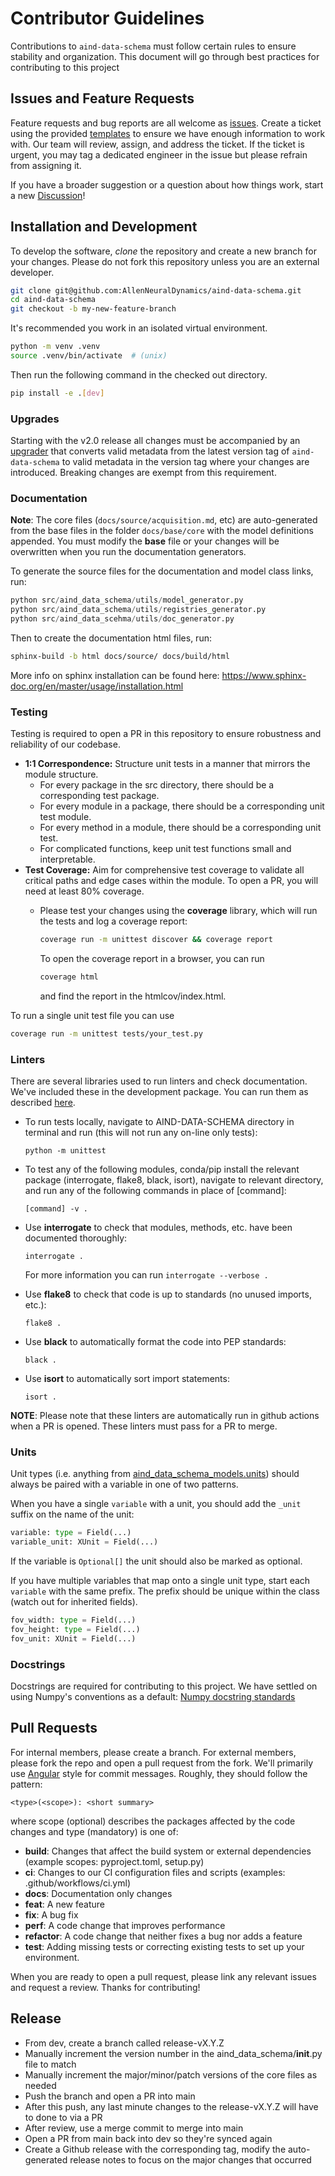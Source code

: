 # Contributor Guidelines

Contributions to `aind-data-schema` must follow certain rules to ensure stability and organization. This document will go through best practices for contributing to this project

## Issues and Feature Requests

Feature requests and bug reports are all welcome as [issues](https://github.com/AllenNeuralDynamics/aind-data-schema/issues). Create a ticket using the provided [templates](https://github.com/AllenNeuralDynamics/aind-metadata-mapper/issues/new/choose) to ensure we have enough information to work with.
Our team will review, assign, and address the ticket. If the ticket is urgent, you may tag a dedicated engineer in the issue but please refrain from assigning it.

If you have a broader suggestion or a question about how things work, start a new [Discussion](https://github.com/AllenNeuralDynamics/aind-data-schema/discussions)!

## Installation and Development

To develop the software, *clone* the repository and create a new branch for your changes.
Please do not fork this repository unless you are an external developer.

```bash
git clone git@github.com:AllenNeuralDynamics/aind-data-schema.git
cd aind-data-schema
git checkout -b my-new-feature-branch
```

It's recommended you work in an isolated virtual environment.

```bash
python -m venv .venv
source .venv/bin/activate  # (unix)
```

Then run the following command in the checked out directory.

```bash
pip install -e .[dev]
```

### Upgrades

Starting with the v2.0 release all changes must be accompanied by an [upgrader](https://github.com/AllenNeuralDynamics/aind-metadata-upgrader/) that converts valid metadata from the latest version tag of `aind-data-schema` to valid metadata in the version tag where your changes are introduced. Breaking changes are exempt from this requirement.

### Documentation

**Note**: The core files (`docs/source/acquisition.md`, etc) are auto-generated from the base files in the folder `docs/base/core` with the model definitions appended. You must modify the **base** file or your changes will be overwritten when you run the documentation generators.

To generate the source files for the documentation and model class links, run:

```python
python src/aind_data_schema/utils/model_generator.py
python src/aind_data_schema/utils/registries_generator.py
python src/aind_data_scehma/utils/doc_generator.py
```

Then to create the documentation html files, run:

```bash
sphinx-build -b html docs/source/ docs/build/html
```

More info on sphinx installation can be found here: https://www.sphinx-doc.org/en/master/usage/installation.html

### Testing

Testing is required to open a PR in this repository to ensure robustness and reliability of our codebase.
- **1:1 Correspondence:** Structure unit tests in a manner that mirrors the module structure. 
  - For every package in the src directory, there should be a corresponding test package.
  - For every module in a package, there should be a corresponding unit test module.
  - For every method in a module, there should be a corresponding unit test.
  - For complicated functions, keep unit test functions small and interpretable.
- **Test Coverage:** Aim for comprehensive test coverage to validate all critical paths and edge cases within the module. To open a PR, you will need at least 80% coverage. 
  - Please test your changes using the **coverage** library, which will run the tests and log a coverage report:

    ```bash
    coverage run -m unittest discover && coverage report
    ```

    To open the coverage report in a browser, you can run

    ```bash
    coverage html
    ```
    and find the report in the htmlcov/index.html.

To run a single unit test file you can use

```bash
coverage run -m unittest tests/your_test.py
```

### Linters

There are several libraries used to run linters and check documentation. We've included these in the development package. You can run them as described [here](https://github.com/AllenNeuralDynamics/aind-metadata-mapper/blob/main/README.md#linters-and-testing).

- To run tests locally, navigate to AIND-DATA-SCHEMA directory in terminal and run (this will not run any on-line only tests):

  ```
  python -m unittest
  ```
- To test any of the following modules, conda/pip install the relevant package (interrogate, flake8, black, isort), navigate to relevant directory, and run any of the following commands in place of [command]:

  ```
  [command] -v . 
  ```

- Use **interrogate** to check that modules, methods, etc. have been documented thoroughly:

  ```
  interrogate .
  ```
  For more information you can run
  ```interrogate --verbose .```

- Use **flake8** to check that code is up to standards (no unused imports, etc.):

  ```
  flake8 .
  ```

- Use **black** to automatically format the code into PEP standards:

  ```
  black .
  ```

- Use **isort** to automatically sort import statements:
  
  ```
  isort .
  ```
**NOTE**: Please note that these linters are automatically run in github actions when a PR is opened. These linters must pass for a PR to merge. 

### Units
Unit types (i.e. anything from [aind_data_schema_models.units](https://github.com/AllenNeuralDynamics/aind-data-schema-models/blob/main/src/aind_data_schema_models/units.py)) should always be paired with a variable in one of two patterns.

When you have a single `variable` with a unit, you should add the `_unit` suffix on the name of the unit:

```python
variable: type = Field(...)
variable_unit: XUnit = Field(...)
```

If the variable is `Optional[]` the unit should also be marked as optional.

If you have multiple variables that map onto a single unit type, start each `variable` with the same prefix. The prefix should be unique within the class (watch out for inherited fields). 

```python
fov_width: type = Field(...)
fov_height: type = Field(...)
fov_unit: XUnit = Field(...)
```

### Docstrings

Docstrings are required for contributing to this project. We have settled on using Numpy's conventions as a default: [Numpy docstring standards](https://numpydoc.readthedocs.io/en/latest/format.html)

## Pull Requests

For internal members, please create a branch. For external members, please fork the repo and open a pull request from the fork. We'll primarily use [Angular](https://github.com/angular/angular/blob/main/CONTRIBUTING.md#commit) style for commit messages. Roughly, they should follow the pattern:
```
<type>(<scope>): <short summary>
```

where scope (optional) describes the packages affected by the code changes and type (mandatory) is one of:

- **build**: Changes that affect the build system or external dependencies (example scopes: pyproject.toml, setup.py)
- **ci**: Changes to our CI configuration files and scripts (examples: .github/workflows/ci.yml)
- **docs**: Documentation only changes
- **feat**: A new feature
- **fix**: A bug fix
- **perf**: A code change that improves performance
- **refactor**: A code change that neither fixes a bug nor adds a feature
- **test**: Adding missing tests or correcting existing tests
to set up your environment.

When you are ready to open a pull request, please link any relevant issues and request a review. Thanks for contributing!

## Release

- From dev, create a branch called release-vX.Y.Z
- Manually increment the version number in the aind_data_schema/__init__.py file to match
- Manually increment the major/minor/patch versions of the core files as needed
- Push the branch and open a PR into main
- After this push, any last minute changes to the release-vX.Y.Z will have to done to via a PR
- After review, use a merge commit to merge into main
- Open a PR from main back into dev so they're synced again
- Create a Github release with the corresponding tag, modify the auto-generated release notes to focus on the major changes that occurred
